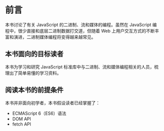 # 前言

本书讨论了有关 JavaScript 的二进制、流和媒体的编程。虽然在 JavaScript 编程中，很少直接和底层二进制数据打交道，但随着 Web 上用户交互方式的不断丰富和演进，二进制媒体编程将变得越来越常见。

## 本书面向的目标读者

本书为学习和研究 JavaScript 标准库中与二进制、流和媒体编程相关的人员，梳理出了简单易懂的学习资料。

## 阅读本书的前提条件

本书并非面向初学者，本书假设读者已经掌握了：

- ECMAScript 6（ES6）语法
- DOM API
- fetch API
